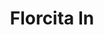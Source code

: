 ---
title: Florcita In
date: 
draft: false

# descripcion
description : Florcita con centro color

materials: Plata 925

color: Rosa, Violeta, Celeste, Verde, Naranja, Negro, Cristal, Rojo

dimensions: 0,8cm

code: 01-06-0009

type: "Aros"

categories: []

price: $1.660,00

price_eftvo: $1.410,00

# Images
# first image will be shown in the product page
images:
  # - image: "images/path_to_image"
  # La ubicacion de las imagenes es imagenes/Aros/Aros.Strass/01-06-0009-florcita-in
  - image: "./images/aros/strass/01-06-0009-florcita-con-centro-color_a.JPG"
  - image: "./images/aros/strass/01-06-0009-florcita-con-centro-color_b.JPG"
  - image: "./images/aros/strass/01-06-0009-florcita-con-centro-color_c.JPG"
  - image: "./images/aros/strass/01-06-0009-florcita-con-centro-color_d.JPG"
  - image: "./images/aros/strass/01-06-0009-florcita-con-centro-color_e.JPG"
  - image: "./images/aros/strass/01-06-0009-florcita-con-centro-color_f.JPG"
  - image: "./images/aros/strass/01-06-0009-florcita-con-centro-color_g.JPG"
---